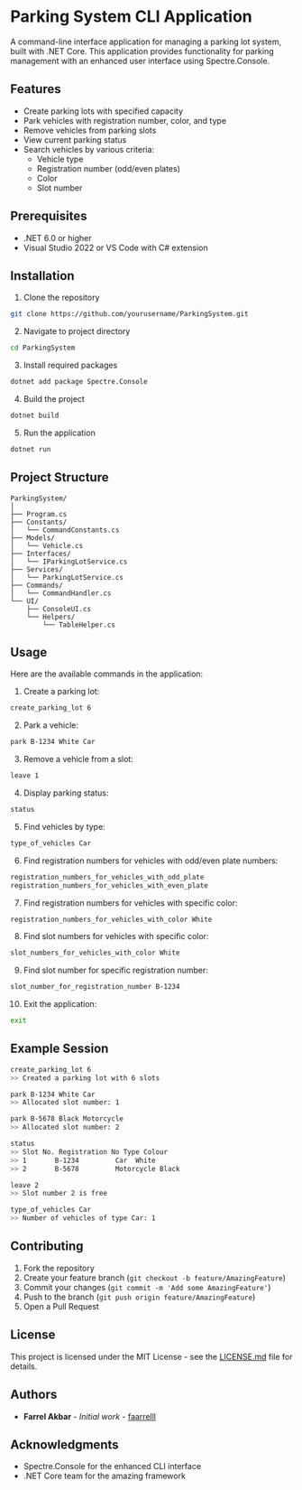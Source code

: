 # Parking System CLI Application

A command-line interface application for managing a parking lot system, built with .NET Core. This application provides functionality for parking management with an enhanced user interface using Spectre.Console.

## Features

- Create parking lots with specified capacity
- Park vehicles with registration number, color, and type
- Remove vehicles from parking slots
- View current parking status
- Search vehicles by various criteria:
  - Vehicle type
  - Registration number (odd/even plates)
  - Color
  - Slot number

## Prerequisites

- .NET 6.0 or higher
- Visual Studio 2022 or VS Code with C# extension

## Installation

1. Clone the repository
```bash
git clone https://github.com/yourusername/ParkingSystem.git
```

2. Navigate to project directory
```bash
cd ParkingSystem
```

3. Install required packages
```bash
dotnet add package Spectre.Console
```

4. Build the project
```bash
dotnet build
```

5. Run the application
```bash
dotnet run
```

## Project Structure

```
ParkingSystem/
│
├── Program.cs
├── Constants/
│   └── CommandConstants.cs
├── Models/
│   └── Vehicle.cs
├── Interfaces/
│   └── IParkingLotService.cs
├── Services/
│   └── ParkingLotService.cs
├── Commands/
│   └── CommandHandler.cs
└── UI/
    ├── ConsoleUI.cs
    └── Helpers/
        └── TableHelper.cs
```

## Usage

Here are the available commands in the application:

1. Create a parking lot:
```bash
create_parking_lot 6
```

2. Park a vehicle:
```bash
park B-1234 White Car
```

3. Remove a vehicle from a slot:
```bash
leave 1
```

4. Display parking status:
```bash
status
```

5. Find vehicles by type:
```bash
type_of_vehicles Car
```

6. Find registration numbers for vehicles with odd/even plate numbers:
```bash
registration_numbers_for_vehicles_with_odd_plate
registration_numbers_for_vehicles_with_even_plate
```

7. Find registration numbers for vehicles with specific color:
```bash
registration_numbers_for_vehicles_with_color White
```

8. Find slot numbers for vehicles with specific color:
```bash
slot_numbers_for_vehicles_with_color White
```

9. Find slot number for specific registration number:
```bash
slot_number_for_registration_number B-1234
```

10. Exit the application:
```bash
exit
```

## Example Session

```bash
create_parking_lot 6
>> Created a parking lot with 6 slots

park B-1234 White Car
>> Allocated slot number: 1

park B-5678 Black Motorcycle 
>> Allocated slot number: 2

status
>> Slot No. Registration No Type Colour
>> 1       B-1234         Car  White  
>> 2       B-5678         Motorcycle Black

leave 2
>> Slot number 2 is free

type_of_vehicles Car
>> Number of vehicles of type Car: 1
```

## Contributing

1. Fork the repository
2. Create your feature branch (`git checkout -b feature/AmazingFeature`)
3. Commit your changes (`git commit -m 'Add some AmazingFeature'`)
4. Push to the branch (`git push origin feature/AmazingFeature`)
5. Open a Pull Request

## License

This project is licensed under the MIT License - see the [LICENSE.md](LICENSE.md) file for details.

## Authors

* **Farrel Akbar** - *Initial work* - [faarrelll](https://github.com/faarrelll)

## Acknowledgments

* Spectre.Console for the enhanced CLI interface
* .NET Core team for the amazing framework
